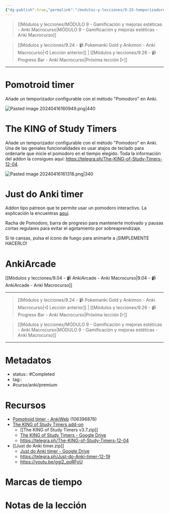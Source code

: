 ```yaml
---
{"dg-publish":true,"permalink":"/modulos-y-lecciones/9-25-temporizadores-y-pomodoros-anki-macrocurso/","noteIcon":"","updated":"2024-05-21T22:14:00.174+02:00"}
---
```



> [[Módulos y lecciones/MÓDULO 9 - Gamificación y mejoras estéticas - Anki Macrocurso\|MÓDULO 9 - Gamificación y mejoras estéticas - Anki Macrocurso]]

> [[Módulos y lecciones/9.24 - 📹 Pokemanki Gold y Ankimon - Anki Macrocurso\|◁ Lección anterior]] |   [[Módulos y lecciones/9.26 - 📹 Progress Bar - Anki Macrocurso\|Próxima lección ▷]]

---

# Pomotroid timer
Añade un temporizador configurable con el método "Pomodoro" en Anki.

![Pasted image 20240416160949.png|440](/img/user/ANEXOS/Pasted%20image%2020240416160949.png)

# The KING of Study Timers
Añade un temporizador configurable con el método "Pomodoro" en Anki. Una de las geniales funcionalidades es usar atajos de teclado para ordenarle que inicie el pomodoro en el tiempo elegido. Toda la información del addon la consigues aquí: https://telegra.ph/The-KING-of-Study-Timers-12-04.

![Pasted image 20240416161318.png|340](/img/user/ANEXOS/Pasted%20image%2020240416161318.png)

# Just do Anki timer
Addon tipo patreon que te permite usar un pomodoro interactivo. La explicación la encuentras [aquí](https://telegra.ph/Just-do-Anki-timer-12-19).

Racha de Pomodoro, barra de progreso para mantenerte motivado y pausas cortas regulares para evitar el agotamiento por sobreaprendizaje.

Si te cansas, pulsa el icono de fuego para animarte a ¡SIMPLEMENTE HACERLO!

# AnkiArcade
[[Módulos y lecciones/9.04 - 📹 AnkiArcade - Anki Macrocurso\|9.04 - 📹 AnkiArcade - Anki Macrocurso]]

---

> [[Módulos y lecciones/9.24 - 📹 Pokemanki Gold y Ankimon - Anki Macrocurso\|◁ Lección anterior]] |  [[Módulos y lecciones/9.26 - 📹 Progress Bar - Anki Macrocurso\|Próxima lección ▷]]

> [[Módulos y lecciones/MÓDULO 9 - Gamificación y mejoras estéticas - Anki Macrocurso\|MÓDULO 9 - Gamificación y mejoras estéticas - Anki Macrocurso]]

---
# Metadatos
- status:: #Completed 
- tag:: 
- #curso/anki/premium

# Recursos
- [Pomotroid timer - AnkiWeb](https://ankiweb.net/shared/info/106396876) (106396876)
- [The KING of Study Timers add-on](https://www.patreon.com/posts/king-of-study-on-36395680)
	- [[The KING of Study Timers  v3.7.zip]]
	-  [The KING of Study Timers - Google Drive](https://drive.google.com/file/d/1Lf2KR_PXJBV9Tnm9FVvETNIeTIop4l_n/view?usp=drive_link)
	- https://telegra.ph/The-KING-of-Study-Timers-12-04
- [[Just do Anki timer.zip]]
	- [Just do Anki timer - Google Drive](https://drive.google.com/file/d/1LOGXuz-6xNeg0aGobu_lzCsKkG8OVCuQ/view?usp=drive_link)
	- https://telegra.ph/Just-do-Anki-timer-12-19
	- https://youtu.be/ggi2_goRFoU

# Marcas de tiempo


# Notas de la lección
